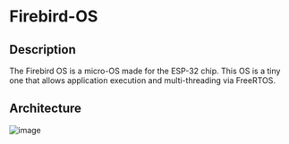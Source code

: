 # Firebird-OS

## Description
The Firebird OS is a micro-OS made for the ESP-32 chip. This OS is a tiny one that allows application execution and multi-threading via FreeRTOS.  


## Architecture

![image](https://github.com/Pangauwin/Firebird-OS/assets/65062595/d1d2fc1b-9f23-4534-885d-97b92f974a79)
